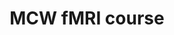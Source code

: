 ---
title: "MCW fMRI course"
project_id: 
date: 
conference_id: ""
presenters:
   - peter_bandettini
summary: "<p>MCW fMRI course, Milwaukee, WI</p>"
file: /assets/presentations/T126.ppt
filename: T126.ppt
layout: presentation
---